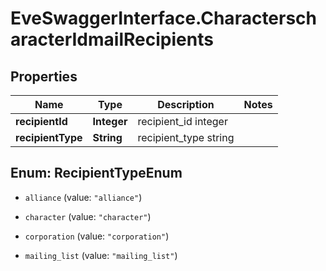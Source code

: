# EveSwaggerInterface.CharacterscharacterIdmailRecipients

## Properties
Name | Type | Description | Notes
------------ | ------------- | ------------- | -------------
**recipientId** | **Integer** | recipient_id integer | 
**recipientType** | **String** | recipient_type string | 


<a name="RecipientTypeEnum"></a>
## Enum: RecipientTypeEnum


* `alliance` (value: `"alliance"`)

* `character` (value: `"character"`)

* `corporation` (value: `"corporation"`)

* `mailing_list` (value: `"mailing_list"`)




